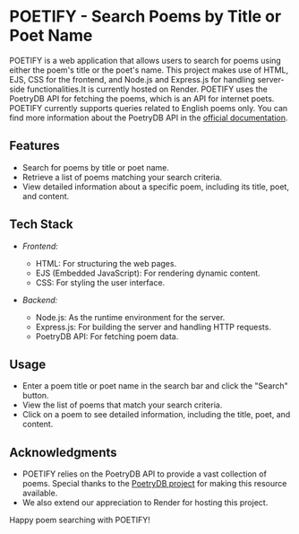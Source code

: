 # POETIFY - Search Poems by Title or Poet Name

POETIFY is a web application that allows users to search for poems using either the poem's title or the poet's name. This project makes use of HTML, EJS, CSS for the frontend, and Node.js and Express.js for handling server-side functionalities.It is currently hosted on Render. POETIFY uses the PoetryDB API for fetching the poems, which is an API for internet poets.
POETIFY currently supports queries related to English poems only.
You can find more information about the PoetryDB API in the [official documentation](https://github.com/thundercomb/poetrydb#readme).

## Features

- Search for poems by title or poet name.
- Retrieve a list of poems matching your search criteria.
- View detailed information about a specific poem, including its title, poet, and content.

## Tech Stack

- *Frontend:*
  - HTML: For structuring the web pages.
  - EJS (Embedded JavaScript): For rendering dynamic content.
  - CSS: For styling the user interface.

- *Backend:*
  - Node.js: As the runtime environment for the server.
  - Express.js: For building the server and handling HTTP requests.
  - PoetryDB API: For fetching poem data.


## Usage

- Enter a poem title or poet name in the search bar and click the "Search" button.
- View the list of poems that match your search criteria.
- Click on a poem to see detailed information, including the title, poet, and content.

## Acknowledgments

- POETIFY relies on the PoetryDB API to provide a vast collection of poems. Special thanks to the [PoetryDB project](https://github.com/thundercomb/poetrydb#readme) for making this resource available.
- We also extend our appreciation to Render for hosting this project.

Happy poem searching with POETIFY!







